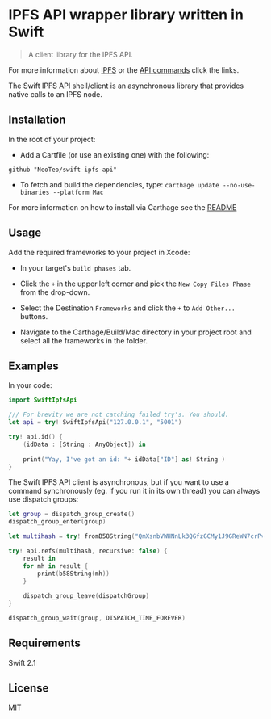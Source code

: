 IPFS API wrapper library written in Swift
=========================================

> A client library for the IPFS API.

For more information about [IPFS](http://ipfs.io) or the [API commands](http://ipfs.io/docs/commands) click the links.

The Swift IPFS API shell/client is an asynchronous library that provides native calls to an IPFS node.

## Installation

In the root of your project:

-  Add a Cartfile (or use an existing one) with the following:
```
github "NeoTeo/swift-ipfs-api"
```
- To fetch and build the dependencies, type:
```carthage update --no-use-binaries --platform Mac```

For more information on how to install via Carthage see the [README](https://github.com/Carthage/Carthage#adding-frameworks-to-an-application)

## Usage
Add the required frameworks to your project in Xcode:

- In your target's `build phases` tab.

- Click the `+` in the upper left corner and pick the `New Copy Files Phase` from the drop-down.
- Select the Destination `Frameworks` and click the `+` to `Add Other...` buttons.
- Navigate to the Carthage/Build/Mac directory in your project root and select all the frameworks in the folder.

## Examples

In your code: 
```Swift
import SwiftIpfsApi

/// For brevity we are not catching failed try's. You should.
let api = try! SwiftIpfsApi("127.0.0.1", "5001") 

try! api.id() {
    (idData : [String : AnyObject]) in
                    
    print("Yay, I've got an id: "+ idData["ID"] as! String )
}
```

The Swift IPFS API client is asynchronous, but if you want to use a command synchronously (eg. if you run it in its own thread) you can always use dispatch groups:
```Swift
let group = dispatch_group_create()
dispatch_group_enter(group)

let multihash = try! fromB58String("QmXsnbVWHNnLk3QGfzGCMy1J9GReWN7crPvY1DKmFdyypK") 

try! api.refs(multihash, recursive: false) {
    result in
    for mh in result {
        print(b58String(mh))
    }
    
    dispatch_group_leave(dispatchGroup)
}

dispatch_group_wait(group, DISPATCH_TIME_FOREVER)
```

## Requirements
Swift 2.1

## License
MIT
